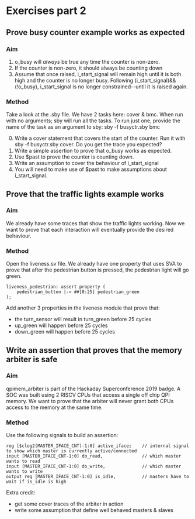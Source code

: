 # Exercises part 2

## Prove busy counter example works as expected

### Aim

1. o_busy will *always* be true any time the counter is non-zero.
2. If the counter is non-zero, it should always be counting down
3. Assume that once raised, i_start_signal will remain high until it
    is both high and the counter is no longer busy.
    Following (i_start_signal)&&(!o_busy), i_start_signal is no
    longer constrained--until it is raised again.

### Method

Take a look at the .sby file. We have 2 tasks here: cover & bmc. When run with
no arguments; sby will run all the tasks. To run just one, provide the name of the task as an
argument to sby: sby -f busyctr.sby bmc

0. Write a cover statement that covers the start of the counter. Run it with sby -f busyctr.sby cover. Do you get the trace you expected?
1. Write a simple assertion to prove that o_busy works as expected.
2. Use $past to prove the counter is counting down.
3. Write an assumption to cover the behaviour of i_start_signal
4. You will need to make use of $past to make assumptions about i_start_signal.

## Prove that the traffic lights example works

### Aim

We already have some traces that show the traffic lights working.
Now we want to prove that each interaction will eventually provide the desired behaviour.

### Method

Open the liveness.sv file. We already have one property that uses SVA to prove that after
the pedestrian button is pressed, the pedestrian light will go green.

	liveness_pedestrian: assert property (
		pedestrian_button |-> ##[0:25] pedestrian_green
	);

Add another 3 properties in the liveness module that prove that:

* the turn_sensor will result in turn_green before 25 cycles
* up_green will happen before 25 cycles
* down_green will happen before 25 cycles

## Write an assertion that proves that the memory arbiter is safe

### Aim

qpimem_arbiter is part of the Hackaday Superconference 2019 badge.
A SOC was built using 2 RISCV CPUs that access a single off chip QPI memory.
We want to prove that the arbiter will never grant both CPUs access to the
memory at the same time.

### Method

Use the following signals to build an assertion:

    reg [$clog2(MASTER_IFACE_CNT)-1:0] active_iface;    // internal signal to show which master is currently active/connected
    input [MASTER_IFACE_CNT-1:0] do_read,               // which master wants to read
    input [MASTER_IFACE_CNT-1:0] do_write,              // which master wants to write
	output reg [MASTER_IFACE_CNT-1:0] is_idle,          // masters have to wait if is_idle is high

Extra credit:

* get some cover traces of the arbiter in action
* write some assumption that define well behaved masters & slaves
